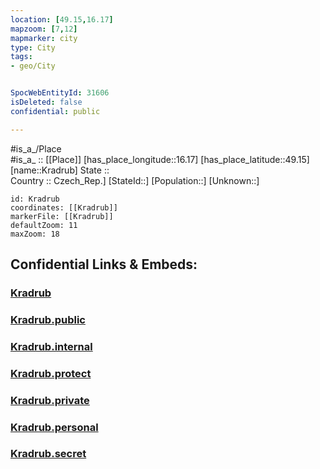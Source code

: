 ```yaml
---
location: [49.15,16.17] 
mapzoom: [7,12] 
mapmarker: city 
type: City
tags:
- geo/City


SpocWebEntityId: 31606
isDeleted: false
confidential: public

---
```

#is_a_/Place  
#is_a_ :: [[Place]] 
[has_place_longitude::16.17] 
[has_place_latitude::49.15] 
[name::Kradrub] 
State ::  
Country :: Czech_Rep.] 
[StateId::] 
[Population::] 
[Unknown::] 


```leaflet
id: Kradrub
coordinates: [[Kradrub]] 
markerFile: [[Kradrub]] 
defaultZoom: 11 
maxZoom: 18
```


## Confidential Links & Embeds: 

### [Kradrub](/_Standards/Earth/Continent/Europe/Europe~Central/Czech_Republic/regions~Czech_Republic/Vysočina/City/Kradrub.md) 

### [Kradrub.public](/_public/Earth/Continent/Europe/Europe~Central/Czech_Republic/regions~Czech_Republic/Vysočina/City/Kradrub.public.md) 

### [Kradrub.internal](/_internal/Earth/Continent/Europe/Europe~Central/Czech_Republic/regions~Czech_Republic/Vysočina/City/Kradrub.internal.md) 

### [Kradrub.protect](/_protect/Earth/Continent/Europe/Europe~Central/Czech_Republic/regions~Czech_Republic/Vysočina/City/Kradrub.protect.md) 

### [Kradrub.private](/_private/Earth/Continent/Europe/Europe~Central/Czech_Republic/regions~Czech_Republic/Vysočina/City/Kradrub.private.md) 

### [Kradrub.personal](/_personal/Earth/Continent/Europe/Europe~Central/Czech_Republic/regions~Czech_Republic/Vysočina/City/Kradrub.personal.md) 

### [Kradrub.secret](/_secret/Earth/Continent/Europe/Europe~Central/Czech_Republic/regions~Czech_Republic/Vysočina/City/Kradrub.secret.md)

